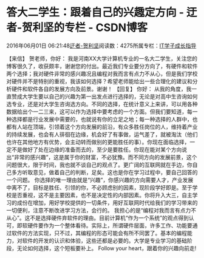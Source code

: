 
# 答大二学生：跟着自己的兴趣定方向 - 迂者-贺利坚的专栏 - CSDN博客

2016年06月01日 06:21:48[迂者-贺利坚](https://me.csdn.net/sxhelijian)阅读数：4275所属专栏：[IT学子成长指导](https://blog.csdn.net/column/details/itstudy.html)



【来信】
贺老师，你好：
我是河南XX大学计算机专业的一名大二学生，关注您的博客很久了，收获颇丰，谢谢您的付出。最近我们专业要分方向了，有硬件和软件两个选择；我对硬件非常的感兴趣况且编程对我而言有点力不从心，但是我们学校对硬件并不是特别的重视，我该如何选择？希望老师能给出一些合理化的建议和分析硬件和软件各自的发展方向及前景。谢谢！
【回复】
你好：
从我的角度，我一直赞成大学生要以自己的兴趣为第一出发点进行选择的，无论是对高中生咨询如何选专业，还是对大学生咨询选方向。不同的选择，在统计意义上来讲，可以用各种数据给出个一二三来，这可以作为选择中要考虑的一个方面。但我们要知道，每一种选择都是行业发展中需要的，也就说有你的立足之地；每一种选择的人群中，也都有人站在顶端，引领着这个方向发展的前沿，有众多胜任岗位的人，维持着产业的持续发展，也会有人徘徊在边缘，机会好了有事做，运气差了，就被淘汰（他们也许在其他地方有优势，会主动转而做别的更能胜任的事）。你现在面临选择，一定不是做好了处在边缘的准备而去的，至少是要胜任。你现在能对某个方向说出“非常的感兴趣”，这是属于你的财富，不必犹豫。而不同方向的发展前景，这个问题很大，限于时间，我也就不谈自己的观点了。更广阔的互联网就在手边，你自己多方听取意见，做着自己的判断，足矣。这也是你在学习过程中，要自己回答的一个问题。
你选择的唯一理由就是“兴趣”，你感兴趣的方向需要人才，产业发展中离不了，目标是胜任、引领的你，不必顾虑别的因素，现阶段学好即是。至于学校是否重视，这不是主要因素，也不是决定性的内部因素。你将升入大三，自主学习的成份在增加，用好学校提供的一切条件，用好互联网时代给我们的学习带来的一切便利，注意不断改进学习方法，会行的。
我担心的是“编程对我而言有点力不从心”。这不是选择硬件弃软件的理由。目前计算机“作为一个系统”的观点得到认可，即软硬件要作为一个整体看待。实际上，所谓硬件层面，许多工作、功能要通过软件的方法实现，只不过，其编程的形态可能会有所不同罢了。基本的编程能力，对软件的开发的认识和体验，这些还都是必要的。大学是专业学习的基础阶段，无论如何选择，这个短板要补上。
Follow your heart，跟着你的兴趣向前走!

